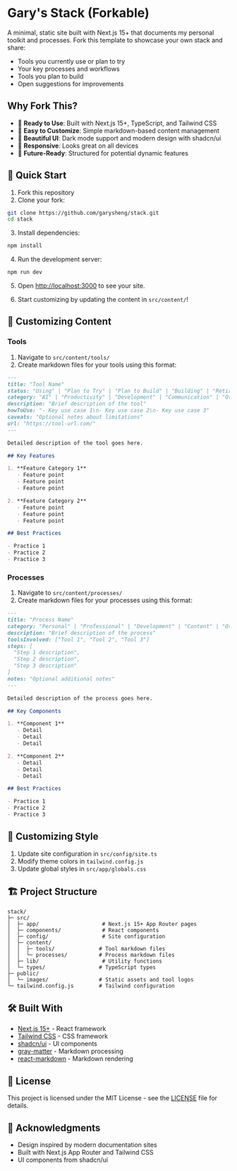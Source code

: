 # Gary's Stack (Forkable)

A minimal, static site built with Next.js 15+ that documents my personal toolkit and processes. Fork this template to showcase your own stack and share:

- Tools you currently use or plan to try
- Your key processes and workflows
- Tools you plan to build
- Open suggestions for improvements

## Why Fork This?

- 🚀 **Ready to Use**: Built with Next.js 15+, TypeScript, and Tailwind CSS
- 📝 **Easy to Customize**: Simple markdown-based content management
- 🎨 **Beautiful UI**: Dark mode support and modern design with shadcn/ui
- 📱 **Responsive**: Looks great on all devices
- 🔄 **Future-Ready**: Structured for potential dynamic features

## 🚀 Quick Start

1. Fork this repository
2. Clone your fork:
```bash
git clone https://github.com/garysheng/stack.git
cd stack
```

3. Install dependencies:
```bash
npm install
```

4. Run the development server:
```bash
npm run dev
```

5. Open [http://localhost:3000](http://localhost:3000) to see your site.

6. Start customizing by updating the content in `src/content/`!

## 📝 Customizing Content

### Tools

1. Navigate to `src/content/tools/`
2. Create markdown files for your tools using this format:

```markdown
---
title: "Tool Name"
status: "Using" | "Plan to Try" | "Plan to Build" | "Building" | "Retired"
category: "AI" | "Productivity" | "Development" | "Communication" | "Other"
description: "Brief description of the tool"
howToUse: "- Key use case 1\n- Key use case 2\n- Key use case 3"
caveats: "Optional notes about limitations"
url: "https://tool-url.com/"
---

Detailed description of the tool goes here.

## Key Features

1. **Feature Category 1**
   - Feature point
   - Feature point
   - Feature point

2. **Feature Category 2**
   - Feature point
   - Feature point
   - Feature point

## Best Practices

- Practice 1
- Practice 2
- Practice 3
```

### Processes

1. Navigate to `src/content/processes/`
2. Create markdown files for your processes using this format:

```markdown
---
title: "Process Name"
category: "Personal" | "Professional" | "Development" | "Content" | "Other"
description: "Brief description of the process"
toolsInvolved: ["Tool 1", "Tool 2", "Tool 3"]
steps: [
  "Step 1 description",
  "Step 2 description",
  "Step 3 description"
]
notes: "Optional additional notes"
---

Detailed description of the process goes here.

## Key Components

1. **Component 1**
   - Detail
   - Detail
   - Detail

2. **Component 2**
   - Detail
   - Detail
   - Detail

## Best Practices

- Practice 1
- Practice 2
- Practice 3
```

## 🎨 Customizing Style

1. Update site configuration in `src/config/site.ts`
2. Modify theme colors in `tailwind.config.js`
3. Update global styles in `src/app/globals.css`

## 🏗️ Project Structure

```
stack/
├─ src/
│  ├─ app/                    # Next.js 15+ App Router pages
│  ├─ components/             # React components
│  ├─ config/                 # Site configuration
│  ├─ content/               
│  │  ├─ tools/              # Tool markdown files
│  │  └─ processes/          # Process markdown files
│  ├─ lib/                    # Utility functions
│  └─ types/                 # TypeScript types
├─ public/
│  └─ images/                # Static assets and tool logos
└─ tailwind.config.js        # Tailwind configuration
```

## 🛠️ Built With

- [Next.js 15+](https://nextjs.org/) - React framework
- [Tailwind CSS](https://tailwindcss.com/) - CSS framework
- [shadcn/ui](https://ui.shadcn.com/) - UI components
- [gray-matter](https://github.com/jonschlinkert/gray-matter) - Markdown processing
- [react-markdown](https://github.com/remarkjs/react-markdown) - Markdown rendering

## 📄 License

This project is licensed under the MIT License - see the [LICENSE](LICENSE) file for details.

## 🙏 Acknowledgments

- Design inspired by modern documentation sites
- Built with Next.js App Router and Tailwind CSS
- UI components from shadcn/ui
